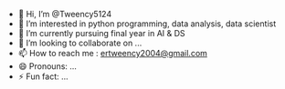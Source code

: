 - 👋 Hi, I’m @Tweency5124
- 👀 I’m interested in python programming, data analysis, data scientist 
- 🌱 I’m currently pursuing final year in AI & DS 
- 💞️ I’m looking to collaborate on ...
- 📫 How to reach me : ertweency2004@gmail.com
- 😄 Pronouns: ...
- ⚡ Fun fact: ...

<!---
Tweency5124/Tweency5124 is a ✨ special ✨ repository because its `README.md` (this file) appears on your GitHub profile.
You can click the Preview link to take a look at your changes.
--->
